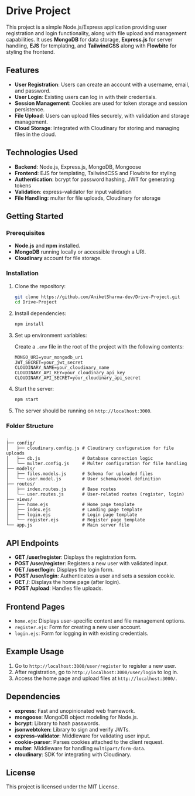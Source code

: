    # Drive Project

This project is a simple Node.js/Express application providing user registration and login functionality, along with file upload and management capabilities. It uses **MongoDB** for data storage, **Express.js** for server handling, **EJS** for templating, and **TailwindCSS** along with **Flowbite** for styling the frontend.

## Features

- **User Registration**: Users can create an account with a username, email, and password.
- **User Login**: Existing users can log in with their credentials.
- **Session Management**: Cookies are used for token storage and session persistence.
- **File Upload**: Users can upload files securely, with validation and storage management.
- **Cloud Storage**: Integrated with Cloudinary for storing and managing files in the cloud.

## Technologies Used

- **Backend**: Node.js, Express.js, MongoDB, Mongoose
- **Frontend**: EJS for templating, TailwindCSS and Flowbite for styling
- **Authentication**: bcrypt for password hashing, JWT for generating tokens
- **Validation**: express-validator for input validation
- **File Handling**: multer for file uploads, Cloudinary for storage

## Getting Started

### Prerequisites

- **Node.js** and **npm** installed.
- **MongoDB** running locally or accessible through a URI.
- **Cloudinary** account for file storage.

### Installation

1. Clone the repository:
   ```bash
   git clone https://github.com/AniketSharma-dev/Drive-Project.git
   cd Drive-Project
   ```

2. Install dependencies:
   ```bash
   npm install
   ```

3. Set up environment variables:

   Create a `.env` file in the root of the project with the following contents:

   ```env
   MONGO_URI=your_mongodb_uri
   JWT_SECRET=your_jwt_secret
   CLOUDINARY_NAME=your_cloudinary_name
   CLOUDINARY_API_KEY=your_cloudinary_api_key
   CLOUDINARY_API_SECRET=your_cloudinary_api_secret
   ```

4. Start the server:
   ```bash
   npm start
   ```

5. The server should be running on `http://localhost:3000`.

### Folder Structure

```plaintext
.
├── config/
│   ├── cloudinary.config.js # Cloudinary configuration for file uploads
│   ├── db.js                # Database connection logic
│   └── multer.config.js     # Multer configuration for file handling
├── models/
│   ├── files.models.js      # Schema for uploaded files
│   └── user.model.js        # User schema/model definition
├── routes/
│   ├── index.routes.js      # Base routes
│   └── user.routes.js       # User-related routes (register, login)
├── views/
│   ├── home.ejs             # Home page template
│   ├── index.ejs            # Landing page template
│   ├── login.ejs            # Login page template
│   └── register.ejs         # Register page template
└── app.js                   # Main server file
```

## API Endpoints

- **GET /user/register**: Displays the registration form.
- **POST /user/register**: Registers a new user with validated input.
- **GET /user/login**: Displays the login form.
- **POST /user/login**: Authenticates a user and sets a session cookie.
- **GET /**: Displays the home page (after login).
- **POST /upload**: Handles file uploads.

## Frontend Pages

- `home.ejs`: Displays user-specific content and file management options.
- `register.ejs`: Form for creating a new user account.
- `login.ejs`: Form for logging in with existing credentials.

## Example Usage

1. Go to `http://localhost:3000/user/register` to register a new user.
2. After registration, go to `http://localhost:3000/user/login` to log in.
3. Access the home page and upload files at `http://localhost:3000/`.

## Dependencies

- **express**: Fast and unopinionated web framework.
- **mongoose**: MongoDB object modeling for Node.js.
- **bcrypt**: Library to hash passwords.
- **jsonwebtoken**: Library to sign and verify JWTs.
- **express-validator**: Middleware for validating user input.
- **cookie-parser**: Parses cookies attached to the client request.
- **multer**: Middleware for handling `multipart/form-data`.
- **cloudinary**: SDK for integrating with Cloudinary.

## License

This project is licensed under the MIT License.
